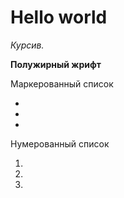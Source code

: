 # Hello world

*Курсив.*

**Полужирный жрифт**

Маркерованный список

*
*
*

Нумерованный список

1.
2.
3.
